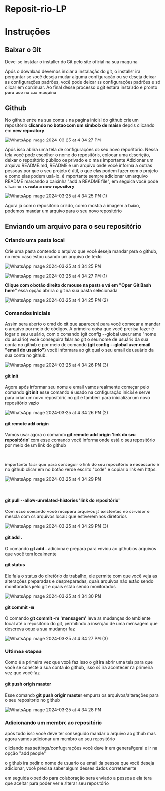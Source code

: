 # Reposit-rio-LP
<h1>Instruções</h1>

<h2>Baixar o Git</h2>
<p>Deve-se instalar o installer do Git pelo site oficial na sua maquina</p>
<p>Após o download devemos iniciar a instalação do git, o installer ira perguntar se você deseja mudar alguma configuração ou se deseja deixar as configurações padrões, você pode deixar as configurações padrões e só clicar em continuar. Ao final desse processo o git estara instalado e pronto para uso na sua maquina</p>

<h2>Github</h2>

  <p>No github entre na sua conta e na pagina inicial do github crie um repositório <strong>clicando no botao com um simbolo de       mais</strong>e depois clicando em <strong>new repository</strong></p>

![WhatsApp Image 2024-03-25 at 4 34 27 PM](https://github.com/hudson12345/Reposit-rio-LP/assets/105759351/c3fd2066-5a0c-4dd7-a5b8-502a375f41c5)
  
   <p>Após isso abrira uma tela de configurações do seu novo repositório. Nessa tela você pode escolher o nome do repositório, 
   colocar uma descrição, deixar o repositório público ou privado e o mais importante Adicionar um arquivo README.md, README é       um arquivo onde você informa a outras pessoas por que o seu projeto é útil, o que elas podem fazer com o projeto e como elas      podem usá-lo. é importante sempre adicionar um arquivo README marcando a caixinha "add a README file", em seguida você pode       clicar em <strong>create a new repository</strong> </p>

   ![WhatsApp Image 2024-03-25 at 4 34 25 PM (1)](https://github.com/hudson12345/Reposit-rio-LP/assets/105759351/bfd6c13c-03e0-4d2d-8640-25dfd3772c6c)

  <p>Agora já com o repositório criado, como mostra a imagem a baixo, podemos mandar um arquivo para o seu novo repositório</p>

<h2>Enviando um arquivo para o seu repositório</h2>
  <h3>Criando uma pasta local</h3>
   <p>Crie uma pasta contendo o arquivo que você deseja mandar para o github, no meu caso estou usando um arquivo de texto</p>

![WhatsApp Image 2024-03-25 at 4 34 25 PM](https://github.com/hudson12345/Reposit-rio-LP/assets/105759351/f4647fc8-2f24-419c-9a8e-6f62c7cfd32d)

![WhatsApp Image 2024-03-25 at 4 34 27 PM (1)](https://github.com/hudson12345/Reposit-rio-LP/assets/105759351/ee4102fc-b9ab-4227-92e0-23b816f32c07)

  <p> <strong>Clique com o botão direito do mouse na pasta e vá em "Open Git Bash here"</strong> essa opção abrira o git na sua pasta selecionada</p>

![WhatsApp Image 2024-03-25 at 4 34 25 PM (2)](https://github.com/hudson12345/Reposit-rio-LP/assets/105759351/6e97e8f2-bfb7-4673-9ab7-3219306308ff)

<h3>Comandos iniciais</h3>
  <p>Assim sera aberto o cmd do git que aparecerá para você começar a mandar o arquivo por meio de códigos.
   A primeira coisa que você precisa fazer é logar o seu usuário, com o comando <stong>(git config --global user.name "nome do usuário)</stong> você conseguira falar ao git o seu nome de usuário da sua conta no github e por meio do comando <strong>(git config --global user.email "email do usuário")</strong> você informara ao git qual o seu email de usuário da sua conta no github.
 </p>

 ![WhatsApp Image 2024-03-25 at 4 34 26 PM (3)](https://github.com/hudson12345/Reposit-rio-LP/assets/105759351/228e8701-81e2-4a00-a689-88a52f38ace7)

 <h4>git Init</h4>
  <p>Agora após informar seu nome e email vamos realmente começar pelo comando <strong>git init</strong> esse comando é usado na configuração inicial e serve para criar um novo repositório no git e também para inicializar um novo repositório vazio</p>

![WhatsApp Image 2024-03-25 at 4 34 26 PM (2)](https://github.com/hudson12345/Reposit-rio-LP/assets/105759351/0b6961f9-1c2b-4bc9-acbd-33bdb04e00f5)

<h4>git remote add origin</h4>
  <p>Vamos usar agora o comando <strong>git remote add origin 'link do seu repositório' </strong> com esse comando você informa onde está o seu repositório por meio de um link do github</p>

  
  <br>
  <p>importante falar que para conseguir o link do seu repositório é necessario ir no github clicar em no botão verde escrito "code" e copiar o link em https.</p>

![WhatsApp Image 2024-03-25 at 4 34 29 PM](https://github.com/hudson12345/Reposit-rio-LP/assets/105759351/e57acdcb-9d6e-43e4-9269-a021a4726294)
  
  <br>
<h4>git pull --allow-unrelated-histories 'link do repositório'</h4>
 <p>Com esse comando você recupera arquivos já existentes no servidor e mescla com os arquivos locais que estiverem nos diretórios</p>

![WhatsApp Image 2024-03-25 at 4 34 29 PM (3)](https://github.com/hudson12345/Reposit-rio-LP/assets/105759351/2afe7fff-93ee-4231-8cc8-8e816ead58c6)

<h4>git add .</h4>
 <p>O comando <strong>git add .</strong> adiciona e prepara para enviou ao github os arquivos que você tem localmente</p>

<h4>git status</h4>
  <p>Ele fala o status do diretório de trabalho, ele permite com que você veja as alterações preparadas e despreparadas, quais arquivos não estão sendo monitorados pelo git e quais estão sendo monitorados</p>  

![WhatsApp Image 2024-03-25 at 4 34 30 PM](https://github.com/hudson12345/Reposit-rio-LP/assets/105759351/8917b37e-47a9-4bc4-be3c-805f8d3893b7)

<h4>git commit -m</h4>
  <p>O comando <strong>git commit -m 'mensagem'</strong> leva as mudanças do ambiente local até o repositório do git, permitindo a inserção de uma mensagem que descreva oque a sua mudança faz</p>

![WhatsApp Image 2024-03-25 at 4 34 27 PM (3)](https://github.com/hudson12345/Reposit-rio-LP/assets/105759351/b2361570-f6bb-4d48-8f81-f17cc14ba994)

<h3>Ultimas etapas</h3>
  <p>Como é a primeira vez que você faz isso o git ira abrir uma tela para que você se conecte a sua conta do github, isso só ira acontecer na primeira vez que você faz</p>

 <h4>git push origin master</h4>
   <p>Esse comando <strong>git push origin master</strong> empurra os arquivos/alterações para o seu repositório no github </p>

![WhatsApp Image 2024-03-25 at 4 34 28 PM](https://github.com/hudson12345/Reposit-rio-LP/assets/105759351/2de92f72-c20b-434a-bd52-b3d99035ef93)

<h3>Adicionando um membro ao repositório</h3>
  <p>após tudo isso você deve ter conseguido mandar o arquivo ao github mas agora vamos adicionar um membro ao seu repositório</p>

  <p>cliclando nas settings/confugurações você deve ir em general/geral e ir na opção "add people"</p>

  <p>o github ira pedir o nome de usuario ou email da pessoa que você deseja adicionar, você precisa saber algum desses dados corretamente</p>

  <p>em seguida o pedido para colaboração sera enviado a pessoa e ela tera que aceitar para poder ver e alterar seu repositório</p>

  
